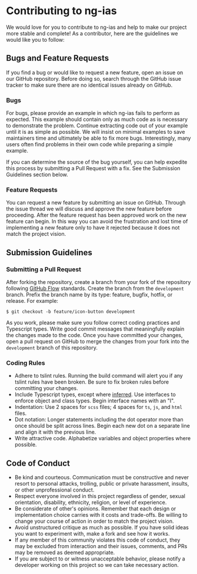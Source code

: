# Contributing to ng-ias

We would love for you to contribute to ng-ias and help to make our project 
more stable and complete! As a contributor, here are the guidelines we would 
like you to follow:

## Bugs and Feature Requests

If you find a bug or would like to request a new feature, open an issue on our GitHub repository.
Before doing so, search through the GitHub issue tracker to make sure there are no identical
issues already on GitHub.

### Bugs

For bugs, please provide an example in which ng-ias fails to perform as expected. This example
should contain only as much code as is necessary to demonstrate the problem. Continue extracting
code out of your example until it is as simple as possible. We will insist on minimal examples
to save maintainers time and ultimately be able to fix more bugs. Interestingly, many users often
find problems in their own code while preparing a simple example.

If you can determine the source of the bug yourself, you can help expedite this process by submitting
a Pull Request with a fix. See the Submission Guidelines section below.

### Feature Requests

You can request a new feature by submitting an issue on GitHub. Through the issue thread we will
discuss and approve the new feature before proceeding. After the feature request has been approved
work on the new feature can begin. In this way you can avoid the frustration and lost time of
implementing a new feature only to have it rejected because it does not match the project vision.

## Submission Guidelines

### Submitting a Pull Request

After forking the repository, create a branch from your fork of the repository following 
[GitHub Flow](https://guides.github.com/introduction/flow/) standards. Create the branch from the 
`development` branch. Prefix the branch name by its type: feature, bugfix, hotfix, or release. 
For example:

    $ git checkout -b feature/icon-button development
 
As you work, please make sure you follow correct coding practices and Typescript types. Write
good commit messages that meaningfully explain the changes made to the code.
Once you have committed your changes, open a pull request on GitHub to merge the changes from your
fork into the `development` branch of this repository.

### Coding Rules

- Adhere to tslint rules. Running the build command will alert you if any tslint rules have been
  broken. Be sure to fix broken rules before committing your changes.
- Include Typescript types, except where 
  [inferred](https://www.typescriptlang.org/docs/handbook/type-inference.html).
  Use interfaces to enforce object and class types. Begin interface names with an "I".
- Indentation: Use 2 spaces for `scss` files; 4 spaces for `ts`, `js`, and `html` files.
- Dot notation: Longer statements including the dot operator more than once should be split across
  lines. Begin each new dot on a separate line and align it with the previous line.
- Write attractive code. Alphabetize variables and object properties where possible. 

## Code of Conduct

- Be kind and courteous. Communication must be constructive and never resort to personal 
  attacks, trolling, public or private harassment, insults, or other unprofessional conduct.
- Respect everyone involved in this project regardless of gender, sexual orientation, disability, 
  ethnicity, religion, or level of experience.
- Be considerate of other's opinions. Remember that each design or implementation choice carries 
  with it costs and trade-offs. Be willing to change your course of action in order to match the 
  project vision. 
- Avoid unstructured critique as much as possible. If you have solid ideas you want to experiment 
  with, make a fork and see how it works.
- If any member of this community violates this code of conduct, they may be excluded from 
  interaction and their issues, comments, and PRs may be removed as deemed appropriate.
- If you are subject to or witness unacceptable behavior, please notify a developer working on 
  this project so we can take necessary action.
